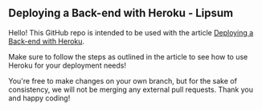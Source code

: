 ## Deploying a Back-end with Heroku - Lipsum
Hello! This GitHub repo is intended to be used with the article [Deploying a Back-end with Heroku](https://www.codecademy.com/articles/deploying-a-back-end-with-heroku).

Make sure to follow the steps as outlined in the article to see how to use Heroku for your deployment needs!

You're free to make changes on your own branch, but for the sake of consistency, we will not be merging any external pull requests. Thank you and happy coding!
